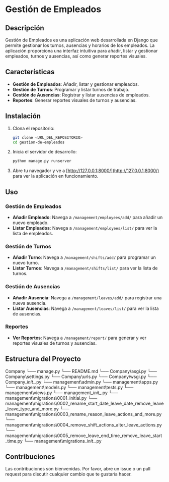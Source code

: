 # Gestión de Empleados

## Descripción

Gestión de Empleados es una aplicación web desarrollada en Django que permite gestionar los turnos, ausencias y horarios de los empleados. La aplicación proporciona una interfaz intuitiva para añadir, listar y gestionar empleados, turnos y ausencias, así como generar reportes visuales.

## Características

- **Gestión de Empleados**: Añadir, listar y gestionar empleados.
- **Gestión de Turnos**: Programar y listar turnos de trabajo.
- **Gestión de Ausencias**: Registrar y listar ausencias de empleados.
- **Reportes**: Generar reportes visuales de turnos y ausencias.

## Instalación

1. Clona el repositorio:
    ```sh
    git clone <URL_DEL_REPOSITORIO>
    cd gestion-de-empleados
    ```

2. Inicia el servidor de desarrollo:
    ```sh
    python manage.py runserver
    ```

3. Abre tu navegador y ve a [http://127.0.0.1:8000/](http://127.0.0.1:8000/) para ver la aplicación en funcionamiento.

## Uso

### Gestión de Empleados

- **Añadir Empleado**: Navega a `/management/employees/add/` para añadir un nuevo empleado.
- **Listar Empleados**: Navega a `/management/employees/list/` para ver la lista de empleados.

### Gestión de Turnos

- **Añadir Turno**: Navega a `/management/shifts/add/` para programar un nuevo turno.
- **Listar Turnos**: Navega a `/management/shifts/list/` para ver la lista de turnos.

### Gestión de Ausencias

- **Añadir Ausencia**: Navega a `/management/leaves/add/` para registrar una nueva ausencia.
- **Listar Ausencias**: Navega a `/management/leaves/list/` para ver la lista de ausencias.

### Reportes

- **Ver Reportes**: Navega a `/management/report/` para generar y ver reportes visuales de turnos y ausencias.

## Estructura del Proyecto

Company
└── manage.py
└── README.md
└── Company\asgi.py
└── Company\settings.py
└── Company\urls.py
└── Company\wsgi.py
└── Company\__init__.py
└── management\admin.py
└── management\apps.py
└── management\models.py
└── management\tests.py
└── management\views.py
└── management\__init__.py
└── management\migrations\0001_initial.py
└── management\migrations\0002_rename_start_date_leave_date_remove_leave_leave_type_and_more.py
└── management\migrations\0003_rename_reason_leave_actions_and_more.py
└── management\migrations\0004_remove_shift_actions_alter_leave_actions.py
└── management\migrations\0005_remove_leave_end_time_remove_leave_start_time.py
└── management\migrations\__init__.py


## Contribuciones

Las contribuciones son bienvenidas. Por favor, abre un issue o un pull request para discutir cualquier cambio que te gustaría hacer.